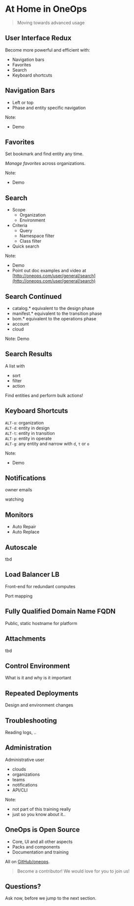 # At Home in OneOps

> Moving towards advanced usage


## User Interface Redux

Become more powerful and efficient with: 

- Navigation bars
- Favorites
- Search
- Keyboard shortcuts


## Navigation Bars

- Left or top
- Phase and entity specific navigation

Note: 
- Demo


## Favorites

Set bookmark and find entity any time.

_Manage favorites_ across organizations.

Note:
- Demo


## Search

- Scope
  - Organization
  - Environment
- Criteria
  - Query
  - Namespace filter
  - Class filter
- Quick search

Note:
- Demo
- Point out doc examples and video at [http://oneops.com/user/general/search](http://oneops.com/user/general/search)


## Search Continued

- catalog.* equivalent to the design phase
- manifest.* equivalent to the transition phase
- bom.* equivalent to the operations phase
- account
- cloud

Note:
Demo


## Search Results

A list with
- sort
- filter
- action

Find entities and perform bulk actions!


## Keyboard Shortcuts

`ALT-o`: organization <br>
`ALT-d`: entity in design <br>
`ALT-t`: entity in transition <br>
`ALT-p`: entity in operate <br>
`ALT-g`: any entity and narrow with `d`, `t` or `o` <br>

Note:
- Demo


##  Notifications

owner emails

watching


## Monitors

- Auto Repair
- Auto Replace

## Autoscale

tbd


## Load Balancer LB

Front-end for redundant computes

Port mapping


## Fully Qualified Domain Name FQDN

Public, static hostname for platform


## Attachments

tbd


## Control Environment

What is it and why is it important


## Repeated Deployments

Design and environment changes


## Troubleshooting

Reading logs, .. 


## Administration

Administrative user

- clouds
- organizations
- teams
- notifications
- API/CLI

Note:
- not part of this training really
- just so you know about it.. 


## OneOps is Open Source

- Core, UI and all other aspects
- Packs and components
- Documentation and training

All on [GitHub/oneops](http://github.com/oneops).

> Become a contributor! We would love for you to join us!


## Questions?

Ask now, before we jump to the next section.

